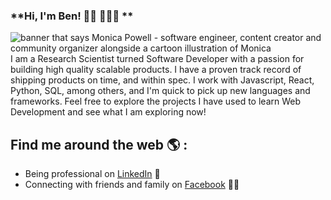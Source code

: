 
### **Hi, I'm Ben! 👍🏻 👨🏻‍💻 **

<!--
**chandlerben/chandlerben** is a ✨ _special_ ✨ repository because its `README.md` (this file) appears on your GitHub profile.

Here are some ideas to get you started:

- 🔭 I’m currently working on ...
- 🌱 I’m currently learning ...
- 👯 I’m looking to collaborate on ...
- 🤔 I’m looking for help with ...
- 💬 Ask me about ...
- 📫 How to reach me: ...
- 😄 Pronouns: ...
- ⚡ Fun fact: ...
-->

<img src="https://github.com/chandlerben/chandlerben/blob/master/files/Trying_Higher_Quality.gif?raw=true" alt="banner that says Monica Powell - software engineer, content creator and community organizer alongside a cartoon illustration of Monica">
I am a Research Scientist turned Software Developer with a passion for building high quality scalable products. I have a proven track record of shipping products on time, and within spec. I work with Javascript, React, Python, SQL, among others, and I'm quick to pick up new languages and frameworks.  Feel free to explore the projects I have used to learn Web Development and see what I am exploring now!


## Find me around the web 🌎 : 

- Being professional on <a href="https://www.linkedin.com/in/benjaminchandler/">LinkedIn</a> 👔
- Connecting with friends and family on <a href="https://www.facebook.com/benjamin.chandler.127/">Facebook</a> 🚣‍♂️
